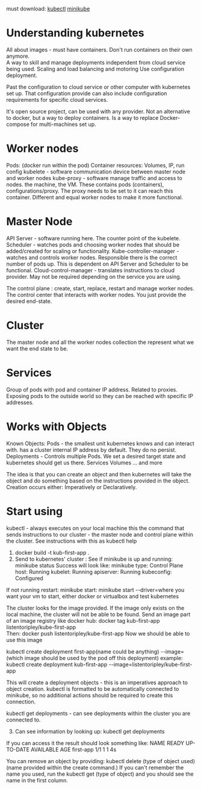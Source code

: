 must download: 
[kubectl](https://kubernetes.io/docs/tasks/tools/install-kubectl-macos/)
[minikube](https://minikube.sigs.k8s.io/docs/start/)

# Understanding kubernetes
All about images - must have containers. Don't run containers on their own anymore.  
A way to skill and manage deployments independent from cloud service being used.
Scaling and load balancing and motoring 
Use configuration deployment. 

Past the configuration to cloud service or other computer with kubernetes set up. 
That configuration provide can also include configuration requirements for specific cloud services. 

It's open source project, can be used with any provider. 
Not an alternative to docker, but a way to deploy containers. 
Is a way to replace Docker-compose for multi-machines set up. 

# Worker nodes 
Pods: (docker run within the pod)
  Container resources: Volumes, IP, run config 
  kubelete - software communication device between master node and worker nodes 
  kube-proxy - software manage traffic and access to nodes. 
the machine, the VM. These contains pods (containers), configurations/proxy. The proxy needs to be set to it can reach this container. Different and equal worker nodes to make it more functional. 

# Master Node
  API Server - software running here. The counter point of the kubelete. 
  Scheduler - watches pods and choosing worker nodes that should be added/created for scaling or functionality. 
  Kube-controller-manager - watches and controls worker nodes. Responsible there is the correct number of pods up. This is dependent on API Server and Scheduler to be functional. 
  Cloud-control-manager - translates instructions to cloud provider. May not be required depending on the service you are using. 

The control plane : create, start, replace, restart and manage worker nodes. The control center that interacts with worker nodes. You just provide the desired end-state. 

# Cluster 
The master node and all the worker nodes collection the represent what we want the end state to be. 

# Services 
Group of pods with pod and container IP address. Related to proxies. Exposing pods to the outside world so they can be reached with specific IP addresses.  

# Works with Objects 
Known Objects:
  Pods - the smallest unit kubernetes knows and can interact with. has a cluster internal IP address by default. They do no persist. 
  Deployments - Controls multiple Pods. We set a desired target state and kubernetes should get us there. 
  Services
  Volumes 
  ... and more 

The idea is that you can create an object and then kubernetes will take the object and do something based on the instructions provided in the object. 
Creation occurs either: Imperatively or Declaratively. 

# Start using

kubectl - always executes on your local machine this the command that sends instructions to our cluster - the master node and control plane within the cluster. 
See instructions with this as kubectl help

1. docker build -t kub-first-app .  
2. Send to kubernetes' cluster :
  See if minikube is up and running: minikube status
    Success will look like: 
      minikube
      type: Control Plane
      host: Running
      kubelet: Running
      apiserver: Running
      kubeconfig: Configured

  If not running restart: minikube start: minikube start --driver=where you want your vm to start, either docker or virtualbox and test kubernetes 

  The cluster looks for the image provided. If the image only exists on the local machine, the cluster will not be able to be found. Send an image part of an image registry like docker hub: docker tag kub-first-app listentoripley/kube-first-app  
  Then: docker push listentoripley/kube-first-app 
  Now we should be able to use this image 

  kubectl create deployment first-app(name could be anything) --image=(which image should be used by the pod off this deployment) 
  example: kubectl create deployment kub-first-app --image=listentoripley/kube-first-app

  This will create a deployment objects - this is an imperatives approach to object creation. kubectl is formatted to be automatically connected to minikube, so no additional actions should be required to create this connection. 

  kubectl get deployments - can see deployments within the cluster you are connected to.   

3. Can see information by looking up: 
  kubectl get deployments 

  If you can access it the result should look something like: 
  NAME        READY   UP-TO-DATE   AVAILABLE   AGE
  first-app   1/1     1            1           4s

You can remove an object by providing: kubectl delete (type of object used) (name provided within the create command.)
If you can't remember the name you used, run the kubectl get (type of object) and you should see the name in the first column. 